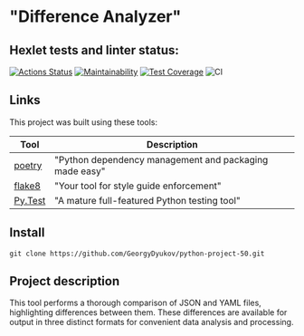 # "Difference Analyzer"


## Hexlet tests and linter status:
[![Actions Status](https://github.com/GeorgyDyukov/python-project-50/actions/workflows/hexlet-check.yml/badge.svg)](https://github.com/GeorgyDyukov/python-project-50/actions)
[![Maintainability](https://api.codeclimate.com/v1/badges/f298359ce2473d5e02bb/maintainability)](https://codeclimate.com/github/GeorgyDyukov/python-project-50/maintainability)
[![Test Coverage](https://api.codeclimate.com/v1/badges/f298359ce2473d5e02bb/test_coverage)](https://codeclimate.com/github/GeorgyDyukov/python-project-50/test_coverage)
![CI](https://github.com/GeorgyDyukov/python-project-50/actions/workflows/pyci.yml/badge.svg)


## Links
This project was built using these tools:

| Tool | Description |
|---|---|
| [poetry](https://python-poetry.org/) | "Python dependency management and packaging made easy" |
| [flake8](https://flake8.pycqa.org/) | "Your tool for style guide enforcement" |
| [Py.Test](https://pytest.org) | "A mature full-featured Python testing tool" |


## Install
`git clone https://github.com/GeorgyDyukov/python-project-50.git`


## Project description
This tool performs a thorough comparison of JSON and YAML files, highlighting differences between them. These differences are available for output in three distinct formats for convenient data analysis and processing.
